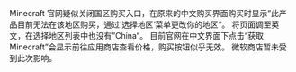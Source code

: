 Minecraft 官网疑似关闭国区购买入口，在原来的中文购买界面购买时显示”此产品目前无法在该地区购买，通过’选择地区‘菜单更改你的地区“。
将页面调至英文，在选择地区列表中也没有”China“。
目前官网在中文界面下点击“获取Minecraft”会显示前往应用商店查看价格，购买按钮似乎无效。
微软商店暂未受到此次影响。